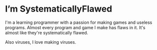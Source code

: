 # I’m SystematicallyFlawed
  I'm a learning programmer with a passion for making games and useless programs. Almost every program and game I make has flaws in it. It's almost like they're systematically flawed.

  Also viruses, I love making viruses.
